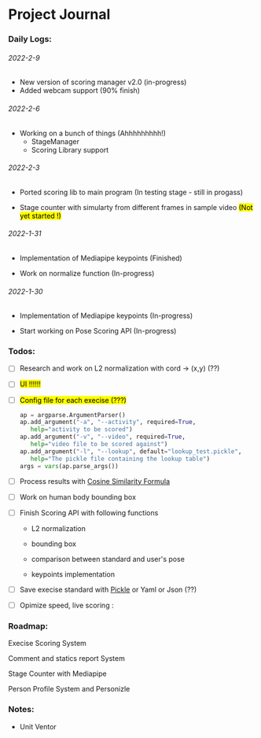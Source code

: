 # Project Journal

### Daily Logs:

###### 2022-2-9

- New version of scoring manager v2.0 (in-progress)
- Added webcam support (90% finish)

###### 2022-2-6

- Working on a bunch of things (Ahhhhhhhhh!)
  - StageManager
  - Scoring Library support

###### 2022-2-3

- Ported scoring lib to main program (In testing stage - still in progass)

- Stage counter with simularty from different frames in sample video <mark>(Not yet started !)</mark>

###### 2022-1-31

- Implementation of Mediapipe keypoints (Finished)

- Work on normalize function (In-progress)

###### 2022-1-30

- Implementation of Mediapipe keypoints (In-progress)

- Start working on Pose Scoring API (In-progress)

### Todos:

- [ ] Research and work on L2 normalization with cord -> (x,y) (??)

- [ ] <mark>UI !!!!!!</mark>

- [ ] <mark>Config file for each execise (???)</mark>
  
  ```py
  ap = argparse.ArgumentParser()
  ap.add_argument("-a", "--activity", required=True,
     help="activity to be scored")
  ap.add_argument("-v", "--video", required=True,
     help="video file to be scored against")
  ap.add_argument("-l", "--lookup", default="lookup_test.pickle",
     help="The pickle file containing the lookup table")
  args = vars(ap.parse_args())
  ```

- [ ] Process results with [Cosine Similarity  Formula](https://zh.wikipedia.org/wiki/%E4%BD%99%E5%BC%A6%E7%9B%B8%E4%BC%BC%E6%80%A7)

- [ ] Work on human body bounding box

- [ ] Finish Scoring API with following functions
  
  - L2 normalization
  
  - bounding box
  
  - comparison between standard and user's pose
  
  - keypoints implementation

- [ ] Save execise standard with [Pickle]((https://docs.python.org/zh-cn/3/library/pickle.html)) or Yaml or Json (??)

- [ ] Opimize speed, live scoring : 

### Roadmap:

Execise Scoring System

Comment and statics report System

Stage Counter with Mediapipe

Person Profile System and Personizle

### Notes:

- Unit Ventor
